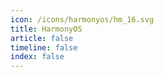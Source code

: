 ```yaml
---
icon: /icons/harmonyos/hm_16.svg
title: HarmonyOS
article: false
timeline: false
index: false
---
```


<Catalog />
